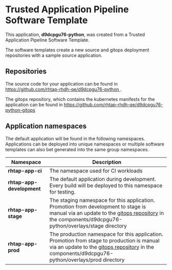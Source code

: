 # Trusted Application Pipeline Software Template

This application, **d9dcpgu76-python**, was created from a Trusted Application Pipeline Software Template.

The software templates create a new source and gitops deployment repositories with a sample source application. 

## Repositories

The source code for your application can be found in [https://github.com/rhtap-rhdh-qe/d9dcpgu76-python ](https://github.com/rhtap-rhdh-qe/d9dcpgu76-python ).
 
The gitops repository, which contains the kubernetes manifests for the application can be found in 
[https://github.com/rhtap-rhdh-qe/d9dcpgu76-python-gitops ](https://github.com/rhtap-rhdh-qe/d9dcpgu76-python-gitops ) 

## Application namespaces 

The default application will be found in the following namespaces. Applications can be deployed into unique namespaces or multiple software templates can also bet generated into the same group namespaces.  

|  Namespace   |  Description   |  
| -------- | -------- |
| **rhtap-app-ci** | The namespace used for CI workloads |
| **rhtap-app-development** | The default application during development. Every build will be deployed to this namespace for testing. |
| **rhtap-app-stage** | The staging namespace for this application. Promotion from development to stage is manual via an update to the [gitops repository](https://github.com/rhtap-rhdh-qe/d9dcpgu76-python-gitops ) in the components/d9dcpgu76-python/overlays/stage directory |
| **rhtap-app-prod** | The production namespace for this application. Promotion from stage to production is manual via an update to the [gitops repository](https://github.com/rhtap-rhdh-qe/d9dcpgu76-python-gitops ) in the components/d9dcpgu76-python/overlays/prod directory |